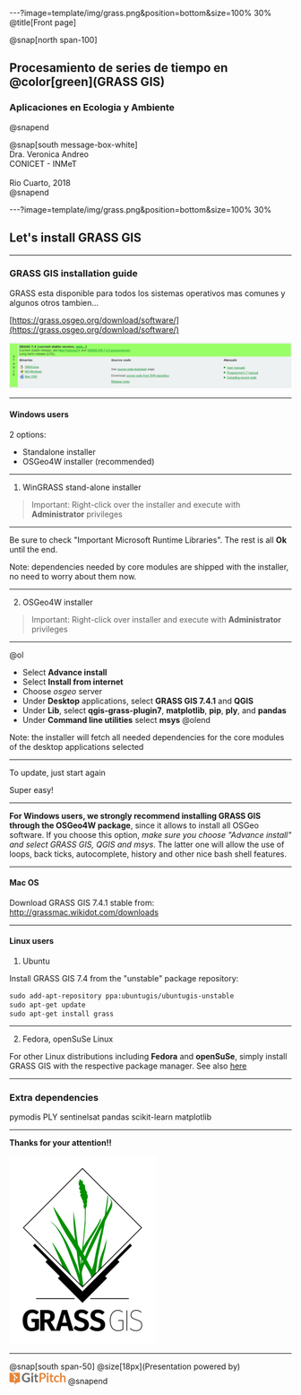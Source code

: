 ---?image=template/img/grass.png&position=bottom&size=100% 30%
@title[Front page]

@snap[north span-100]
<br>
<h2>Procesamiento de series de tiempo en @color[green](GRASS GIS)</h2>
<h3>Aplicaciones en Ecologia y Ambiente</h3>
@snapend

@snap[south message-box-white]
<br>Dra. Veronica Andreo<br>CONICET - INMeT<br><br>Rio Cuarto, 2018<br>
@snapend

---?image=template/img/grass.png&position=bottom&size=100% 30%

## Let's install GRASS GIS

---

### GRASS GIS installation guide

GRASS esta disponible para todos los sistemas operativos mas comunes y algunos otros tambien...

[https://grass.osgeo.org/download/software/](https://grass.osgeo.org/download/software/)

![Download software section](assets/img/grass_gis_download_software.png)

---

#### Windows users

2 options:

- Standalone installer
- OSGeo4W installer (recommended)

---

1.  WinGRASS stand-alone installer

> Important:
> Right-click over the installer and execute with **Administrator** privileges

---

Be sure to check "Important Microsoft Runtime Libraries". The rest is all **Ok** until the end.

Note: dependencies needed by core modules are shipped with the installer, no need to worry about them now.

---

2. OSGeo4W installer

> Important:
> Right-click over installer and execute with **Administrator** privileges

---

@ol
- Select **Advance install**
- Select **Install from internet**
- Choose *osgeo* server
- Under **Desktop** applications, select **GRASS GIS 7.4.1** and **QGIS**
- Under **Lib**, select **qgis-grass-plugin7**, **matplotlib**, **pip**, **ply**, and **pandas** 
- Under **Command line utilities** select **msys**
@olend

Note: the installer will fetch all needed dependencies for the core modules of the desktop applications selected

---

To update, just start again

Super easy!

---

**For Windows users, we strongly recommend installing GRASS GIS through the OSGeo4W package**, 
since it allows to install all OSGeo software. If you choose this option, 
*make sure you choose "Advance install" and select GRASS GIS, QGIS and msys*. 
The latter one will allow the use of loops, back ticks, autocomplete, history 
and other nice bash shell features.

---

#### Mac OS

Download GRASS GIS 7.4.1 stable from: <http://grassmac.wikidot.com/downloads>

---

#### Linux users

1. Ubuntu

Install GRASS GIS 7.4 from the "unstable" package repository:

```
sudo add-apt-repository ppa:ubuntugis/ubuntugis-unstable
sudo apt-get update
sudo apt-get install grass
```

---

2. Fedora, openSuSe Linux

For other Linux distributions including **Fedora** and **openSuSe**, simply install GRASS GIS with the respective package manager. See also [here](https://grass.osgeo.org/download/software/)

---

### Extra dependencies

pymodis
PLY
sentinelsat
pandas
scikit-learn
matplotlib

---

**Thanks for your attention!!**

![GRASS GIS logo](assets/img/grass_logo_alphab.png)

---

@snap[south span-50]
@size[18px](Presentation powered by)
<br>
<a href="https://gitpitch.com/">
<img src="assets/img/gitpitch_logo.png" width="20%"></a>
@snapend
